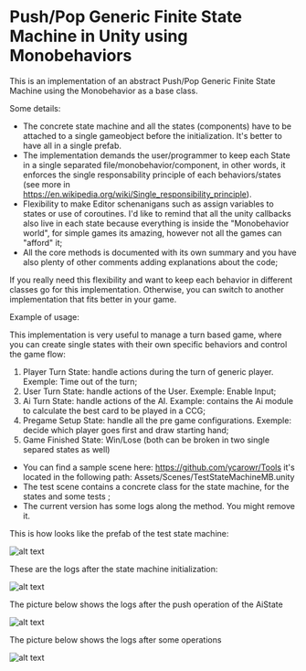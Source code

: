 # Push/Pop Generic Finite State Machine in Unity using Monobehaviors

This is an implementation of an abstract Push/Pop Generic Finite State Machine using the Monobehavior as a base class. 

Some details:
- The concrete state machine and all the states (components) have to be attached to a single gameobject before the initialization. It's better to have all in a single prefab.
- The implementation demands the user/programmer to keep each State in a single separated file/monobehavior/component, in other words, it enforces the single responsability principle of each behaviors/states (see more in https://en.wikipedia.org/wiki/Single_responsibility_principle).
- Flexibility to make Editor schenanigans such as assign variables to states or use of coroutines. I'd like to remind that all the unity callbacks also live in each state because everything is inside the "Monobehavior world", for simple games its amazing, however not all the games can "afford" it; 
- All the core methods is documented with its own summary and you have also plenty of other comments adding explanations about the code;

If you really need this flexibility and want to keep each behavior in different classes go for this implementation. Otherwise, you can switch to another implementation that fits better in your game.

Example of usage: 

This implementation is very useful to manage a turn based game, where you can create single states with their own specific behaviors and control the game flow:

1. Player Turn State: handle actions during the turn of generic player. Exemple: Time out of the turn;
2. User Turn State: handle actions of the User. Exemple: Enable Input;
2. Ai Turn State: handle actions of the AI. Example: contains the Ai module to calculate the best card to be played in a CCG;
3. Pregame Setup State: handle all the pre game configurations. Exemple: decide which player goes first and draw starting hand;
4. Game Finished State: Win/Lose (both can be broken in two single separed states as well)

- You can find a sample scene here: https://github.com/ycarowr/Tools it's located in the following path: Assets/Scenes/TestStateMachineMB.unity
- The test scene contains a concrete class for the state machine, for the states and some tests ;
- The current version has some logs along the method. You might remove it.

This is how looks like the prefab of the test state machine:

![alt text](https://github.com/ycarowr/Tools/blob/master/Assets/Scripts/Patterns/StateMachineMB/fsmstart.GIF)

These are the logs after the state machine initialization:

![alt text](https://github.com/ycarowr/Tools/blob/master/Assets/Scripts/Patterns/StateMachineMB/fsmstart.GIF)

The picture below shows the logs after the push operation of the AiState

![alt text](https://github.com/ycarowr/Tools/blob/master/Assets/Scripts/Patterns/StateMachineMB/aistate.GIF)

The picture below shows the logs after some operations 

![alt text](https://github.com/ycarowr/Tools/blob/master/Assets/Scripts/Patterns/StateMachineMB/operations.GIF)

